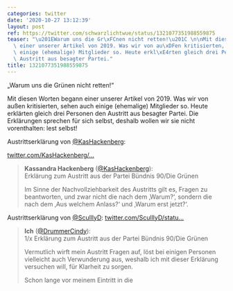 ```yaml
---
categories: twitter
date: '2020-10-27 13:12:39'
layout: post
ref: https://twitter.com/schwarzlichtwue/status/1321077351988559875
teaser: "\u201EWarum uns die Gr\xFCnen nicht retten!\u201C \n\nMit diesen Worten begann\
  \ einer unserer Artikel von 2019. Was wir von au\xDFen kritisierten, sehen auch\
  \ einige (ehemalige) Mitglieder so. Heute erkl\xE4rten gleich drei Personen den\
  \ Austritt aus besagter Partei."
title: 1321077351988559875
---
```

„Warum uns die Grünen nicht retten!“ 

Mit diesen Worten begann einer unserer Artikel von 2019. Was wir von außen kritisierten, sehen auch einige (ehemalige) Mitglieder so. Heute erklärten gleich drei Personen den Austritt aus besagter Partei.
Die Erklärungen sprechen für sich selbst, deshalb wollen wir sie nicht vorenthalten: lest selbst!

Austrittserklärung von [@KasHackenberg](https://twitter.com/KasHackenberg):

[twitter.com/KasHackenberg/…](https://twitter.com/KasHackenberg/status/1321037323157577729?s=19)
> <b>Kassandra Hackenberg</b> ([@KasHackenberg](https://twitter.com/KasHackenberg)):  
>Erklärung zum Austritt aus der Partei Bündnis 90/Die Grünen  
>  
>  
>  
>Im Sinne der Nachvollziehbarkeit des Austritts gilt es, Fragen zu beantworten, und zwar nicht die nach dem ‚Warum?‘, sondern die nach dem ‚Aus welchem Anlass?‘ und ‚Warum erst jetzt?‘.  


Austrittserklärung von [@SculllyD](https://twitter.com/SculllyD): [twitter.com/SculllyD/statu…](https://twitter.com/SculllyD/status/1321037396176216067?s=19)
> <b>Ich</b> ([@DrummerCindy](https://twitter.com/DrummerCindy)):  
>1/x Erklärung zum Austritt aus der Partei Bündnis 90/Die Grünen  
>  
>Vermutlich wirft mein Austritt Fragen auf, löst bei einigen Personen vielleicht auch Verwunderung aus, weshalb ich mit dieser Erklärung versuchen will, für Klarheit zu sorgen.  
>  
>Schon lange vor meinem Eintritt in die  

